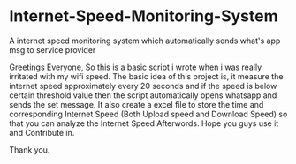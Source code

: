 # Internet-Speed-Monitoring-System
 A internet speed monitoring system which automatically sends what's app msg to service provider

Greetings Everyone,
  So this is a basic script i wrote when i was really irritated with my wifi speed.
  The basic idea of this project is, it measure the internet speed approximately every 20 seconds 
  and if the speed is below certain threshold value then the script automatically opens whatsapp 
  and sends the set message. It also create a excel file to store the time and corresponding Internet Speed (Both Upload speed and Download Speed)
  so that you can analyze the Internet Speed Afterwords.
  Hope you guys use it and Contribute in.
  
  Thank you.
